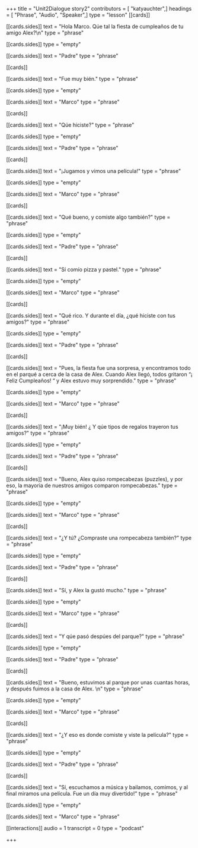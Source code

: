 +++
title = "Unit2Dialogue story2"
contributors = [ "katyauchter",]
headings = [ "Phrase", "Audio", "Speaker",]
type = "lesson"
[[cards]]

[[cards.sides]]
text = "Hola Marco.  Qúe tal la fiesta de cumpleaños de tu amigo Alex?\n"
type = "phrase"

[[cards.sides]]
type = "empty"

[[cards.sides]]
text = "Padre"
type = "phrase"

[[cards]]

[[cards.sides]]
text = "Fue muy bién."
type = "phrase"

[[cards.sides]]
type = "empty"

[[cards.sides]]
text = "Marco"
type = "phrase"

[[cards]]

[[cards.sides]]
text = "Qúe hiciste?"
type = "phrase"

[[cards.sides]]
type = "empty"

[[cards.sides]]
text = "Padre"
type = "phrase"

[[cards]]

[[cards.sides]]
text = "¡Jugamos y vimos una película!"
type = "phrase"

[[cards.sides]]
type = "empty"

[[cards.sides]]
text = "Marco"
type = "phrase"

[[cards]]

[[cards.sides]]
text = "Qué bueno, y comiste algo también?"
type = "phrase"

[[cards.sides]]
type = "empty"

[[cards.sides]]
text = "Padre"
type = "phrase"

[[cards]]

[[cards.sides]]
text = "Sí comío pizza y pastel."
type = "phrase"

[[cards.sides]]
type = "empty"

[[cards.sides]]
text = "Marco"
type = "phrase"

[[cards]]

[[cards.sides]]
text = "Qué rico.  Y durante el día, ¿qué hiciste con tus amigos?"
type = "phrase"

[[cards.sides]]
type = "empty"

[[cards.sides]]
text = "Padre"
type = "phrase"

[[cards]]

[[cards.sides]]
text = "Pues, la fiesta fue una sorpresa, y encontramos todo en el parqué a cerca de la casa de Alex.  Cuando Alex llegó, todos gritaron “¡ Feliz Cumpleaños! “  y Alex estuvo muy sorprendido."
type = "phrase"

[[cards.sides]]
type = "empty"

[[cards.sides]]
text = "Marco"
type = "phrase"

[[cards]]

[[cards.sides]]
text = "¡Muy bién!  ¿ Y qúe tipos de regalos trayeron tus amigos?"
type = "phrase"

[[cards.sides]]
type = "empty"

[[cards.sides]]
text = "Padre"
type = "phrase"

[[cards]]

[[cards.sides]]
text = "Bueno, Alex quiso rompecabezas (puzzles), y por eso, la mayoria de nuestros amigos comparon rompecabezas."
type = "phrase"

[[cards.sides]]
type = "empty"

[[cards.sides]]
text = "Marco"
type = "phrase"

[[cards]]

[[cards.sides]]
text = "¿Y tú? ¿Compraste una rompecabeza también?"
type = "phrase"

[[cards.sides]]
type = "empty"

[[cards.sides]]
text = "Padre"
type = "phrase"

[[cards]]

[[cards.sides]]
text = "Sí, y Alex la gustó mucho."
type = "phrase"

[[cards.sides]]
type = "empty"

[[cards.sides]]
text = "Marco"
type = "phrase"

[[cards]]

[[cards.sides]]
text = "Y qúe pasó despúes del parque?"
type = "phrase"

[[cards.sides]]
type = "empty"

[[cards.sides]]
text = "Padre"
type = "phrase"

[[cards]]

[[cards.sides]]
text = "Bueno, estuvimos al parque por unas cuantas horas, y después fuimos a la casa de Alex.  \n"
type = "phrase"

[[cards.sides]]
type = "empty"

[[cards.sides]]
text = "Marco"
type = "phrase"

[[cards]]

[[cards.sides]]
text = "¿Y eso es donde comiste y viste la película?"
type = "phrase"

[[cards.sides]]
type = "empty"

[[cards.sides]]
text = "Padre"
type = "phrase"

[[cards]]

[[cards.sides]]
text = "Sí, escuchamos a música y bailamos, comimos, y al final miramos una película.  Fue un día muy divertido!"
type = "phrase"

[[cards.sides]]
type = "empty"

[[cards.sides]]
text = "Marco"
type = "phrase"

[[interactions]]
audio = 1
transcript = 0
type = "podcast"

+++
